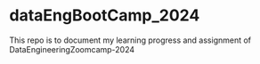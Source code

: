# dataEngBootCamp_2024

This repo is to document my learning progress and assignment of DataEngineeringZoomcamp-2024
